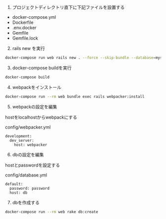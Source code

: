1. プロジェクトディレクトリ直下に下記ファイルを設置する
 * docker-compose.yml
 * Dockerfile
 * .env.docker
 * Gemfile
 * Gemfile.lock

2. rails new を実行
```bash
docker-compose run web rails new . --force --skip-bundle --database=mysql
```

3. docker-compose buildを実行
```bash
docker-compose build
```

4. webpackをインストール
```bash
docker-compose run --rm web bundle exec rails webpacker:install
```

5. webpackの設定を編集

hostをlocalhostからwebpackにする

config/webpacker.yml
```
development:
  dev_server:
    host: webpacker
```


6. dbの設定を編集

hostとpasswordを設定する

config/database.yml
```
default:
  password: password
  host: db
```

7. dbを作成する
```bash
docker-compose run --rm web rake db:create
```

